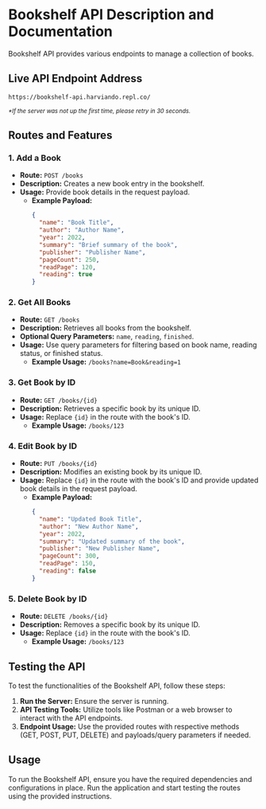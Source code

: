 # Bookshelf API Description and Documentation

Bookshelf API provides various endpoints to manage a collection of books.

## Live API Endpoint Address
`https://bookshelf-api.harviando.repl.co/`
<p><sub><i>*If the server was not up the first time, please retry in 30 seconds.</i></sub></p>

## Routes and Features

### 1. Add a Book

- **Route:** `POST /books`
- **Description:** Creates a new book entry in the bookshelf.
- **Usage:** Provide book details in the request payload.
  - **Example Payload:**
    ```json
    {
      "name": "Book Title",
      "author": "Author Name",
      "year": 2022,
      "summary": "Brief summary of the book",
      "publisher": "Publisher Name",
      "pageCount": 250,
      "readPage": 120,
      "reading": true
    }
    ```

### 2. Get All Books

- **Route:** `GET /books`
- **Description:** Retrieves all books from the bookshelf.
- **Optional Query Parameters:** `name`, `reading`, `finished`.
- **Usage:** Use query parameters for filtering based on book name, reading status, or finished status.
  - **Example Usage:** `/books?name=Book&reading=1`

### 3. Get Book by ID

- **Route:** `GET /books/{id}`
- **Description:** Retrieves a specific book by its unique ID.
- **Usage:** Replace `{id}` in the route with the book's ID.
  - **Example Usage:** `/books/123`

### 4. Edit Book by ID

- **Route:** `PUT /books/{id}`
- **Description:** Modifies an existing book by its unique ID.
- **Usage:** Replace `{id}` in the route with the book's ID and provide updated book details in the request payload.
  - **Example Payload:**
    ```json
    {
      "name": "Updated Book Title",
      "author": "New Author Name",
      "year": 2022,
      "summary": "Updated summary of the book",
      "publisher": "New Publisher Name",
      "pageCount": 300,
      "readPage": 150,
      "reading": false
    }
    ```

### 5. Delete Book by ID

- **Route:** `DELETE /books/{id}`
- **Description:** Removes a specific book by its unique ID.
- **Usage:** Replace `{id}` in the route with the book's ID.
  - **Example Usage:** `/books/123`

## Testing the API

To test the functionalities of the Bookshelf API, follow these steps:

1. **Run the Server:** Ensure the server is running.
2. **API Testing Tools:** Utilize tools like Postman or a web browser to interact with the API endpoints.
3. **Endpoint Usage:** Use the provided routes with respective methods (GET, POST, PUT, DELETE) and payloads/query parameters if needed.

## Usage

To run the Bookshelf API, ensure you have the required dependencies and configurations in place. Run the application and start testing the routes using the provided instructions.

